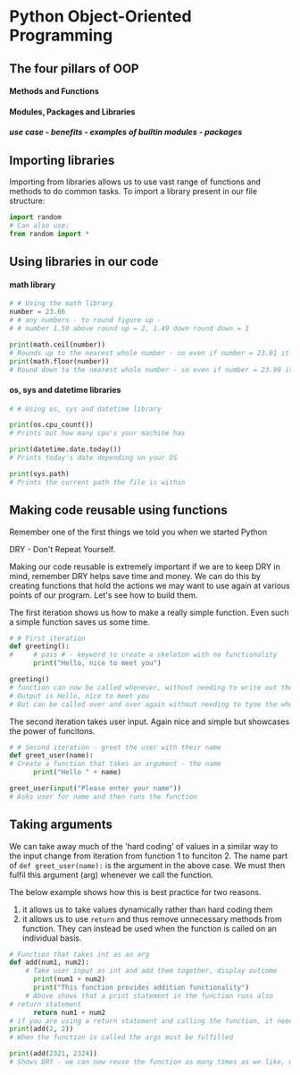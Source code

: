 # Python Object-Oriented Programming
## The four pillars of OOP
#### Methods and Functions
#### Modules, Packages and Libraries

##### use case - benefits - examples of builtin modules - packages

## Importing libraries
Importing from libraries allows us to use vast range of functions and methods to do common tasks. To import a library present in our file structure:
```python
import random
# Can also use:
from random import *
```
## Using libraries in our code
#### math library 
```python
# # Using the math library
number = 23.66
# # any numbers - to round figure up -
# # number 1.50 above round up = 2, 1.49 down round down = 1

print(math.ceil(number)) 
# Rounds up to the nearest whole number - so even if number = 23.01 it will output 24
print(math.floor(number)) 
# Round down to the nearest whole number - so even if number = 23.99 it will output 23
```
#### os, sys and datetime libraries
```python
# # Using os, sys and datetime library

print(os.cpu_count()) 
# Prints out how many cpu's your machine has

print(datetime.date.today()) 
# Prints today's date depending on your OS

print(sys.path) 
# Prints the current path the file is within
```
## Making code reusable using functions
Remember one of the first things we told you when we started Python

DRY - Don't Repeat Yourself.

Making our code reusable is extremely important if we are to keep DRY in mind, remember DRY helps save time and money. We can do this by creating functions that hold the actions we may want to use again at various points of our program. Let's see how to build them.


The first iteration shows us how to make a really simple function. Even such a simple function saves us some time.
```python
# # First iteration
def greeting():
#     # pass # - keyword to create a skeleton with no functionality
      print("Hello, nice to meet you")

greeting() 
# function can now be called whenever, without needing to write out the logic every time
# Output is Hello, nice to meet you
# But can be called over and over again without needing to tyoe the whole print statement again.
```

The second iteration takes user input. Again nice and simple but showcases the power of funcitons.

```python
# # Second iteration - greet the user with their name
def greet_user(name): 
# Create a function that takes an argument - the name
      print("Hello " + name)

greet_user(input("Please enter your name"))
# Asks user for name and then runs the function
```
## Taking arguments
We can take away much of the 'hard coding' of values in a similar way to the input change from iteration from function 1 to funciton 2. The name part of `def greet_user(name):` is the argument in the above case. We must then fulfil this argument (arg) whenever we call the function.

The below example shows how this is best practice for two reasons.
1. it allows us to take values dynamically rather than hard coding them
2. it allows us to use `return` and thus remove unnecessary methods from function. They can instead be used when the function is called on an individual basis.

```python
# Function that takes int as an arg
def add(num1, num2): 
    # Take user input as int and add them together, display outcome
      print(num1 + num2)
      print("This function provides addition functionality") 
    # Above shows that a print statement in the function runs also
# return statement
      return num1 + num2
# if you are using a return statement and calling the function, it needs to be in a print statement:
print(add(2, 2)) 
# When the function is called the args must be fulfilled

print(add(2321, 2324)) 
# Shows DRY - we can now reuse the function as many times as we like, with new args

```



